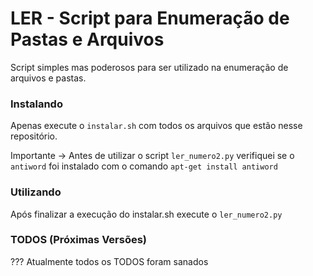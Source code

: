 # LER - Script para Enumeração de Pastas e Arquivos

Script simples mas poderosos para ser utilizado na enumeração de arquivos e pastas.

### Instalando

Apenas execute o `instalar.sh` com todos os arquivos que estão nesse repositório.

Importante -> Antes de utilizar o script `ler_numero2.py` verifiquei se o `antiword` foi instalado com o comando `apt-get install antiword`

### Utilizando

Após finalizar a execução do instalar.sh execute o `ler_numero2.py`

### TODOS (Próximas Versões)

??? Atualmente todos os TODOS foram sanados
